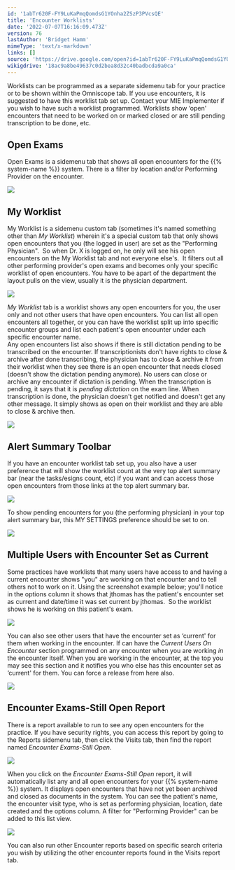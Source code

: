 ```yaml
---
id: '1abTr620F-FY9LuKaPmqQomdsG1YOnha2ZSzP3PVcsQE'
title: 'Encounter Worklists'
date: '2022-07-07T16:16:09.473Z'
version: 76
lastAuthor: 'Bridget Hamm'
mimeType: 'text/x-markdown'
links: []
source: 'https://drive.google.com/open?id=1abTr620F-FY9LuKaPmqQomdsG1YOnha2ZSzP3PVcsQE'
wikigdrive: '18ac9a8be49637c0d2bea8d32c40badbcda9a0ca'
---
```

Worklists can be programmed as a separate sidemenu tab for your practice or to be shown within the Omniscope tab. If you use encounters, it is suggested to have this worklist tab set up. Contact your MIE Implementer if you wish to have such a worklist programmed. Worklists show ‘open' encounters that need to be worked on or marked closed or are still pending transcription to be done, etc.

## Open Exams

Open Exams is a sidemenu tab that shows all open encounters for the {{% system-name %}} system. There is a filter by location and/or Performing Provider on the encounter.

![](../encounter-worklists.assets/8d8f446b1288781b4f64ca51f0758e85.png)


## My Worklist

My Worklist is a sidemenu custom tab (sometimes it's named something other than *My Worklist*) wherein it's a special custom tab that only shows open encounters that you (the logged in user) are set as the "Performing Physician".  So when Dr. X is logged on, he only will see his open encounters on the My Worklist tab and not everyone else's.  It filters out all other performing provider's open exams and becomes only your specific worklist of open encounters. You have to be apart of the department the layout pulls on the view, usually it is the physician department.

![](../encounter-worklists.assets/5d7d7b57725ba9aa52279d8ab0389123.png)

*My Worklist* tab is a worklist shows any open encounters for you, the user only and not other users that have open encounters. You can list all open encounters all together, or you can have the worklist split up into specific encounter groups and list each patient's open encounter under each specific encounter name.  
Any open encounters list also shows if there is still dictation pending to be transcribed on the encounter. If transcriptionists don't have rights to close & archive after done transcribing, the physician has to close & archive it from their worklist when they see there is an open encounter that needs closed (doesn't show the dictation pending anymore). No users can close or archive any encounter if dictation is pending. When the transcription is pending, it says that it is *pending dictation* on the exam line. When transcription is done, the physician doesn't get notified and doesn't get any other message. It simply shows as open on their worklist and they are able to close & archive then.

![](../encounter-worklists.assets/67b4557f7f5818bad884107bedde2524.png)


## Alert Summary Toolbar

If you have an encounter worklist tab set up, you also have a user preference that will show the worklist count at the very top alert summary bar (near the tasks/esigns count, etc) if you want and can access those open encounters from those links at the top alert summary bar.

![](../encounter-worklists.assets/eb95d102f68cf60b9cdabc220f9bcc50.png)

To show pending encounters for you (the performing physician) in your top alert summary bar, this MY SETTINGS preference should be set to on.

![](../encounter-worklists.assets/355b109eafb0b6233e73af2da349a46c.png)


## Multiple Users with Encounter Set as Current

Some practices have worklists that many users have access to and having a current encounter shows "you" are working on that encounter and to tell others not to work on it. Using the screenshot example below; you'll notice in the options column it shows that jthomas has the patient's encounter set as current and date/time it was set current by jthomas.  So the worklist shows he is working on this patient's exam.

![](../encounter-worklists.assets/6cbb5a4348c9cce222139de7e9b1998a.png)

You can also see other users that have the encounter set as ‘current' for them when working in the encounter. If can have the *Current Users On Encounter* section programmed on any encounter when you are working *in* the encounter itself. When you are working in the encounter, at the top you may see this section and it notifies you who else has this encounter set as ‘current' for them. You can force a release from here also.

![](../encounter-worklists.assets/6f018e48571cc7e10d0f1bab2c3a54f7.png)


## Encounter Exams-Still Open Report

There is a report available to run to see any open encounters for the practice. If you have security rights, you can access this report by going to the Reports sidemenu tab, then click the Visits tab, then find the report named *Encounter Exams-Still Open*.

![](../encounter-worklists.assets/4da77e6019c202cf97b47eb18917e4ec.png)

When you click on the *Encounter Exams-Still Open* report, it will automatically list any and all open encounters for your {{% system-name %}} system. It displays open encounters that have not yet been archived and closed as documents in the system. You can see the patient's name, the encounter visit type, who is set as performing physician, location, date created and the options column. A filter for "Performing Provider" can be added to this list view.

![](../encounter-worklists.assets/5ac682b84402099d71c7b8363d0ea5a5.png)

You can also run other Encounter reports based on specific search criteria you wish by utilizing the other encounter reports found in the Visits report tab.
